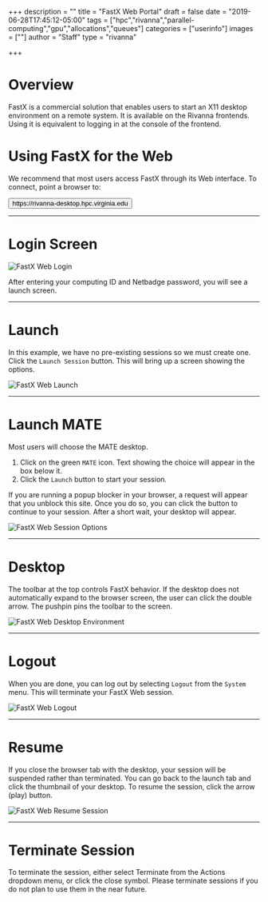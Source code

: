 +++
description = ""
title = "FastX Web Portal"
draft = false
date = "2019-06-28T17:45:12-05:00"
tags = ["hpc","rivanna","parallel-computing","gpu","allocations","queues"]
categories = ["userinfo"]
images = [""]
author = "Staff" 
type = "rivanna"

+++

# Overview
FastX is a commercial solution that enables users to start an X11 desktop environment on a remote system. It is available on the Rivanna frontends. Using it is equivalent to logging in at the console of the frontend.

# Using FastX for the Web
We recommend that most users access FastX through its Web interface. To connect, point a browser to:

[<button class="btn btn-success">https://rivanna-desktop.hpc.virginia.edu</button>](https://rivanna-desktop.hpc.virginia.edu)

---

# Login Screen

<img src="/images/rivanna/fastxweb-login.png" alt="FastX Web Login" class="project-inset" style="float:center;max-width:100%;" />

After entering your computing ID and Netbadge password, you will see a launch screen.

---
# Launch
In this example, we have no pre-existing sessions so we must create one. Click the `Launch Session` button. This will bring up a screen showing the options.

<img src="/images/rivanna/fastxweb-launch.png" alt="FastX Web Launch" class="project-inset" style="float:center;max-width:100%;" />

---
# Launch MATE
Most users will choose the MATE desktop. 

1. Click on the green `MATE` icon. Text showing the choice will appear in the box below it.
2. Click the `Launch` button to start your session. 

If you are running a popup blocker in your browser, a request will appear that you unblock this site. Once you do so, you can click the button to continue to your session. After a short wait, your desktop will appear.

<img src="/images/rivanna/fastxweb-session-opts.png" alt="FastX Web Session Options" class="project-inset" style="float:center;max-width:100%;" />

---
# Desktop
The toolbar at the top controls FastX behavior. If the desktop does not automatically expand to the browser screen, the user can click the double arrow. The pushpin pins the toolbar to the screen.

<img src="/images/rivanna/fastxweb-desktop.png" alt="FastX Web Desktop Environment" class="project-inset" style="float:center;max-width:100%;" />

- - -
# Logout
When you are done, you can log out by selecting `Logout` from the `System` menu. This will terminate your FastX Web session.

<img src="/images/rivanna/fastxweb-logout.png" alt="FastX Web Logout" class="project-inset" style="float:center;max-width:100%;" />

- - -
# Resume
If you close the browser tab with the desktop, your session will be suspended rather than terminated. You can go back to the launch tab and click the thumbnail of your desktop. To resume the session, click the arrow (play) button.

<img src="/images/rivanna/fastxweb-resume.png" alt="FastX Web Resume Session" class="project-inset" style="float:center;max-width:100%;" />

- - -
# Terminate Session
To terminate the session, either select Terminate from the Actions dropdown menu, or click the close symbol. Please terminate sessions if you do not plan to use them in the near future.
